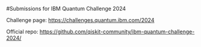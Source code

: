 #Submissions for IBM Quantum Challenge 2024

Challenge page: https://challenges.quantum.ibm.com/2024

Official repo: https://github.com/qiskit-community/ibm-quantum-challenge-2024/
